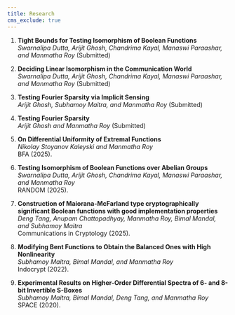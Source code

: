 ```yaml
---
title: Research
cms_exclude: true
---
```


1. **Tight Bounds for Testing Isomorphism of Boolean Functions**  
   *Swarnalipa Dutta, Arijit Ghosh, Chandrima Kayal, Manaswi Paraashar, and Manmatha Roy* (Submitted)

1. **Deciding Linear Isomorphism in the Communication World**  
   *Swarnalipa Dutta, Arijit Ghosh, Chandrima Kayal, Manaswi Paraashar, and Manmatha Roy* (Submitted)

1. **Testing Fourier Sparsity via Implicit Sensing**  
   *Arijit Ghosh, Subhamoy Maitra, and Manmatha Roy* (Submitted)

1. **Testing Fourier Sparsity**  
   *Arijit Ghosh and Manmatha Roy* (Submitted)

1. **On Differential Uniformity of Extremal Functions**  
   *Nikolay Stoyanov Kaleyski and Manmatha Roy*  
   BFA (2025).

1. **Testing Isomorphism of Boolean Functions over Abelian Groups**  
   *Swarnalipa Dutta, Arijit Ghosh, Chandrima Kayal, Manaswi Paraashar, and Manmatha Roy*  
   RANDOM (2025).

1. **Construction of Maiorana-McFarland type cryptographically significant Boolean functions with good implementation properties**  
   *Deng Tang, Anupam Chattopadhyay, Manmatha Roy, Bimal Mandal, and Subhamoy Maitra*  
   Communications in Cryptology (2025).

1. **Modifying Bent Functions to Obtain the Balanced Ones with High Nonlinearity**  
   *Subhamoy Maitra, Bimal Mandal, and Manmatha Roy*  
   Indocrypt (2022).

1. **Experimental Results on Higher-Order Differential Spectra of 6- and 8-bit Invertible S-Boxes**  
   *Subhamoy Maitra, Bimal Mandal, Deng Tang, and Manmatha Roy*  
   SPACE (2020).
